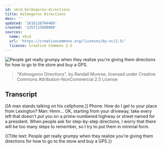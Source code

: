 ```yaml
---
id: xkcd.kolmogorov-directions
title: Kolmogorov Directions
desc: ''
updated: '1616126764409'
created: '1357113600000'
sources:
  name: xkcd
  url: 'https://creativecommons.org/licenses/by-nc/2.5/'
  license: Creative Commons 2.5
---
```

![People get really grumpy when they realize you're giving them directions for how to go to the store and buy a GPS.](https://imgs.xkcd.com/comics/kolmogorov_directions.png)
> "Kolmogorov Directions", by Randall Munroe, licensed under Creative Commons Attribution-NonCommercial 2.5 License

## Transcript
[[A man stands talking on his cellphone.]]
Phone: How do I get to your place from Lexington? 
Man: Hmm... OK, starting from your driveway, take every left that doesn't put you on a prime-numbered highway or street named for a president. 
When people ask for step-by-step directions, I worry that there will be too many steps to remember, so I try to put them in minimal form. 

{{Title text: People get really grumpy when they realize you're giving them directions for how to go to the store and buy a GPS.}}
